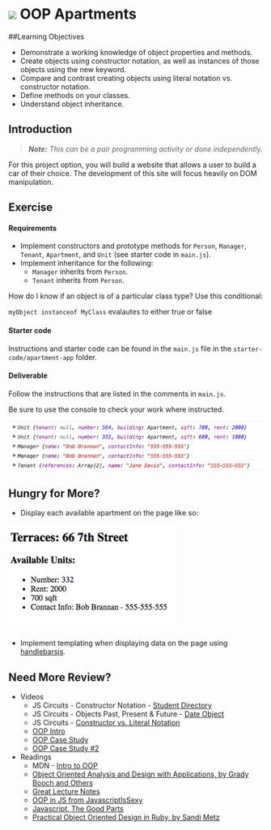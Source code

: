 # ![](https://ga-dash.s3.amazonaws.com/production/assets/logo-9f88ae6c9c3871690e33280fcf557f33.png) OOP Apartments

##Learning Objectives

- Demonstrate a working knowledge of object properties and methods.
- Create objects using constructor notation, as well as instances of those objects using the new keyword.
- Compare and contrast creating objects using literal notation vs. constructor notation.
- Define methods on your classes.
- Understand object inheritance.

## Introduction

> ***Note:*** _This can be a pair programming activity or done independently._

For this project option, you will build a website that allows a user to build a car of their choice. The development of this site will focus heavily on DOM manipulation.



## Exercise

#### Requirements

* Implement constructors and prototype methods for `Person`, `Manager`, `Tenant`, `Apartment`, and `Unit` (see starter code in `main.js`).
* Implement inheritance for the following:
  * `Manager` inherits from `Person`.
  * `Tenant` inherits from `Person`.

How do I know if an object is of a particular class type? Use this conditional:

`myObject instanceof MyClass` evalautes to either true or false

#### Starter code

Instructions and starter code can be found in the `main.js` file in the `starter-code/apartment-app` folder.

#### Deliverable

Follow the instructions that are listed in the comments in `main.js`.

Be sure to use the console to check your work where instructed.

![](assets/console.png)


## Hungry for More?
- Display each available apartment on the page like so:

![](assets/deliverable.png)

- Implement templating when displaying data on the page using [handlebarsjs](http://handlebarsjs.com/).

## Need More Review?
- Videos
	- JS Circuits - Constructor Notation - [Student Directory](https://generalassembly.wistia.com/medias/cjdt6hhkfz)
	- JS Circuits - Objects Past, Present & Future - [Date Object](https://generalassembly.wistia.com/medias/ga9vu35oz6)
	- JS Circuits - [Constructor vs. Literal Notation](https://generalassembly.wistia.com/medias/86ik38eakk)
	- [OOP Intro](https://generalassembly.wistia.com/medias/lahxav6p4z)
	- [OOP Case Study](https://generalassembly.wistia.com/medias/0bgiqqwd68)
	- [OOP Case Study #2](https://generalassembly.wistia.com/medias/lwjshtw79q)
- Readings
	- MDN - [Intro to OOP](https://developer.mozilla.org/en-US/docs/Web/JavaScript/Introduction_to_Object-Oriented_JavaScript)
	- [Object Oriented Analysis and Design with Applications, by Grady Booch and Others](http://www.goodreads.com/book/show/424923.Object_Oriented_Analysis_and_Design_with_Applications)
	- [Great Lecture Notes](https://atomicobject.com/resources/oo-programming/introduction-motivation-for-oo)
	- [OOP in JS from JavascriptIsSexy](http://javascriptissexy.com/oop-in-javascript-what-you-need-to-know/)
	- [Javascript, The Good Parts](http://www.goodreads.com/book/show/2998152-javascript)
	- [Practical Object Oriented Design in Ruby, by Sandi Metz](http://www.poodr.com/)


